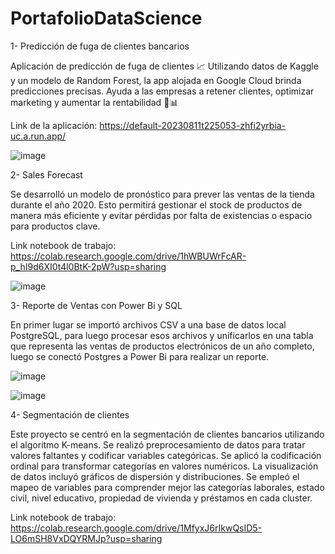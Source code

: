 # PortafolioDataScience

1- Predicción de fuga de clientes bancarios

Aplicación de predicción de fuga de clientes 📈 Utilizando datos de Kaggle y un modelo de Random Forest, la app alojada en Google Cloud brinda predicciones precisas. Ayuda a las empresas a retener clientes, optimizar marketing y aumentar la rentabilidad 💼📊

Link de la aplicación: https://default-20230811t225053-zhfi2yrbia-uc.a.run.app/

![image](https://github.com/danielgrgurevic/PortafolioDataScience/assets/127439786/93fd73b5-20ca-4710-b8d0-fd65ff2e64aa)

2- Sales Forecast 

Se desarrolló un modelo de pronóstico para prever las ventas de la tienda durante el año 2020. Esto permitirá gestionar el stock de productos de manera más eficiente y evitar pérdidas por falta de existencias o espacio para productos clave.

Link notebook de trabajo: https://colab.research.google.com/drive/1hWBUWrFcAR-p_hI9d6XI0t4l0BtK-2pW?usp=sharing

![image](https://github.com/danielgrgurevic/PortafolioDataScience/assets/127439786/9c55f948-7cda-40a8-b1ed-eaf204b83953)

3- Reporte de Ventas con Power Bi y SQL

En primer lugar se importó archivos CSV a una base de datos local PostgreSQL, para luego procesar esos archivos y unificarlos en una tabla que representa las ventas de productos electrónicos de un año completo, luego se conectó Postgres a Power Bi para realizar un reporte.

![image](https://github.com/danielgrgurevic/PortafolioDataScience/assets/127439786/593f1850-a5ce-46c4-9c8d-c0a0f44add08)

![image](https://github.com/danielgrgurevic/PortafolioDataScience/assets/127439786/61587a83-9fbe-41f9-a5b9-d8b28c4283b3)

4- Segmentación de clientes 

Este proyecto se centró en la segmentación de clientes bancarios utilizando el algoritmo K-means. Se realizó preprocesamiento de datos para tratar valores faltantes y codificar variables categóricas. Se aplicó la codificación ordinal para transformar categorías en valores numéricos. La visualización de datos incluyó gráficos de dispersión y distribuciones. Se empleó el mapeo de variables para comprender mejor las categorías laborales, estado civil, nivel educativo, propiedad de vivienda y préstamos en cada cluster.

Link notebook de trabajo: https://colab.research.google.com/drive/1MfyxJ6rIkwQsID5-LO6mSH8VxDQYRMJp?usp=sharing
